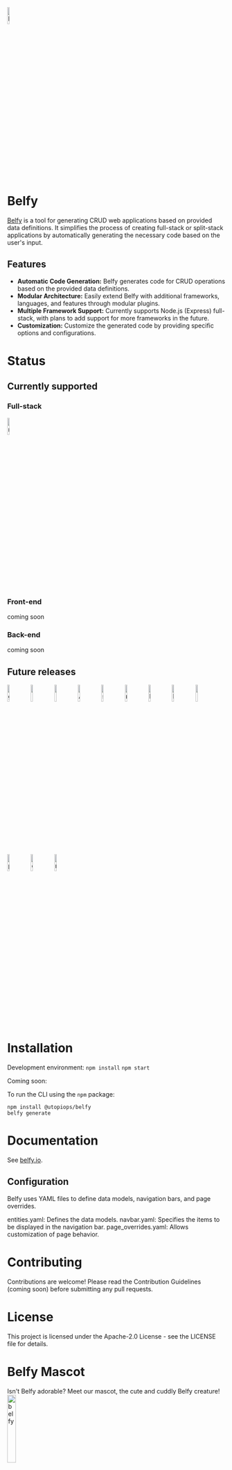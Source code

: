 
<img width="10%" alt="belfy" src="https://github.com/utopiops/belfy/assets/15846333/1686367e-2000-4dcc-a4f5-14b6351a29d3"/> 

# Belfy

[Belfy](https://belfy.io) is a tool for generating CRUD web applications based on provided data definitions. It simplifies the process of creating full-stack or split-stack applications by automatically generating the necessary code based on the user's input.

## Features

- **Automatic Code Generation:** Belfy generates code for CRUD operations based on the provided data definitions.
- **Modular Architecture:** Easily extend Belfy with additional frameworks, languages, and features through modular plugins.
- **Multiple Framework Support:** Currently supports Node.js (Express) full-stack, with plans to add support for more frameworks in the future.
- **Customization:** Customize the generated code by providing specific options and configurations.


# Status

## Currently supported

### Full-stack

<img width="10%" alt="node" src="https://user-images.githubusercontent.com/15846333/166142689-ddcd042c-418a-4336-ab27-76c156f3bb67.png" />

### Front-end
coming soon

### Back-end
coming soon


## Future releases


<img width="10%" alt="go" src="https://user-images.githubusercontent.com/15846333/166142724-c6bd4b2a-8204-4283-a521-33703ca8977a.png" /> 
<img width="10%" src="https://user-images.githubusercontent.com/15846333/166142296-8e1c68de-601b-46de-8a9f-dd0c451129b9.png" /> <img width="10%" src="https://user-images.githubusercontent.com/15846333/166142313-828d6a84-2d76-41d5-abe7-b0595d022eac.png" /> <img width="10%" alt="Angular" src="https://user-images.githubusercontent.com/15846333/166142526-ea89df14-3af9-4e43-b9de-d391efc5df51.png" /> <img width="10%" alt="svelte" src="https://user-images.githubusercontent.com/15846333/166142628-efdca347-9ec4-42db-82a1-2ac9bd9c1ad0.png"/> 
<img width="10%" alt="node" src="https://user-images.githubusercontent.com/15846333/166142689-ddcd042c-418a-4336-ab27-76c156f3bb67.png" />
<img width="10%" alt="Next" src="https://user-images.githubusercontent.com/15846333/166142563-6bc6b8c9-c914-4685-8ca4-7b8cc3509f8f.png" /> <img width="10%" alt="Nuxt" src="https://user-images.githubusercontent.com/15846333/166142496-abdc74e9-2985-4c89-872f-d35e77bb64cc.png" />
<img width="10%" src="https://user-images.githubusercontent.com/15846333/166142706-b82590f6-b73a-4eb3-96c3-956c38ca3c8d.png" /> <img width="10%" alt="php" src="https://user-images.githubusercontent.com/15846333/166142808-7cee080b-f870-4806-b5ed-665045c9c030.png" /> <img width="10%" alt="c#" src="https://user-images.githubusercontent.com/15846333/166142851-05492ac9-122c-46cd-bf96-560f49319df5.png" /> <img width="10%" alt="rust" src="https://user-images.githubusercontent.com/15846333/166142779-8f7389c2-56ce-4f8a-97c7-3420e7a6b189.png" />


# Installation

Development environment:
`npm install`
`npm start`



Coming soon:

To run the CLI using the `npm` package:

```
npm install @utopiops/belfy
belfy generate
```

# Documentation
See [belfy.io](https://belfy.io).
## Configuration
Belfy uses YAML files to define data models, navigation bars, and page overrides.

entities.yaml: Defines the data models.
navbar.yaml: Specifies the items to be displayed in the navigation bar.
page_overrides.yaml: Allows customization of page behavior.

# Contributing
Contributions are welcome! Please read the Contribution Guidelines (coming soon) before submitting any pull requests.


# License

This project is licensed under the Apache-2.0 License - see the LICENSE file for details.

# Belfy Mascot

Isn't Belfy adorable? Meet our mascot, the cute and cuddly Belfy creature!
<img width="20%" alt="belfy" src="https://github.com/utopiops/belfy/assets/15846333/5c94a815-8fc4-4bc8-9d89-cc37b588d351" /> 

